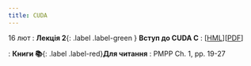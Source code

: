 ```yaml
---
title: CUDA 
---
```


16 лют
: **Лекція 2**{: .label .label-green } **Вступ до CUDA C**
  : [[HML](https://ykochura.github.io/ac-kpi/?p=lecture2.md#1)][[PDF](https://ykochura.github.io/ac-kpi/pdf/lecture2.pdf)]


: **Книги 📚**{: .label .label-red}**Для читання**
  : PMPP Ch. 1, pp. 19-27


